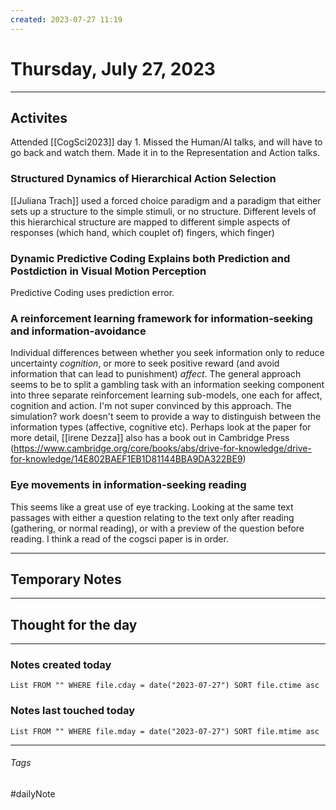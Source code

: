 ```yaml
---
created: 2023-07-27 11:19
---
```


# Thursday, July 27, 2023

---

## Activites
Attended [[CogSci2023]] day 1. Missed the Human/AI talks, and will have to go back and watch them. Made it in to the Representation and Action talks.

### Structured Dynamics of Hierarchical Action Selection
[[Juliana Trach]] used a forced choice paradigm and a paradigm that either sets up a structure to the simple stimuli, or no structure. Different levels of this hierarchical structure are mapped to different simple aspects of responses (which hand, which couplet of) fingers, which finger)

### Dynamic Predictive Coding Explains both Prediction and Postdiction in Visual Motion Perception
Predictive Coding uses prediction error.

### A reinforcement learning framework for information-seeking and information-avoidance
Individual differences between whether you seek information only to reduce uncertainty *cognition*, or more to seek positive reward (and avoid information that can lead to punishment) *affect*.
The general approach seems to be to split a gambling task with an information seeking component into three separate reinforcement learning sub-models, one each for affect, cognition and action.
I'm not super convinced by this approach. The simulation? work doesn't seem to provide a way to distinguish between the information types (affective, cognitive etc).
Perhaps look at the paper for more detail, [[irene Dezza]] also has a book out in Cambridge Press (https://www.cambridge.org/core/books/abs/drive-for-knowledge/drive-for-knowledge/14E802BAEF1EB1D81144BBA9DA322BE9)

### Eye movements in information-seeking reading
This seems like a great use of eye tracking. Looking at the same text passages with either a question relating to the text only after reading (gathering, or normal reading), or with a preview of the question before reading.
I think a read of the cogsci paper is in order.

---

## Temporary Notes


---

## Thought for the day

---

### Notes created today
```dataview
List FROM "" WHERE file.cday = date("2023-07-27") SORT file.ctime asc
```

### Notes last touched today
```dataview
List FROM "" WHERE file.mday = date("2023-07-27") SORT file.mtime asc
```
---

###### Tags

#dailyNote
